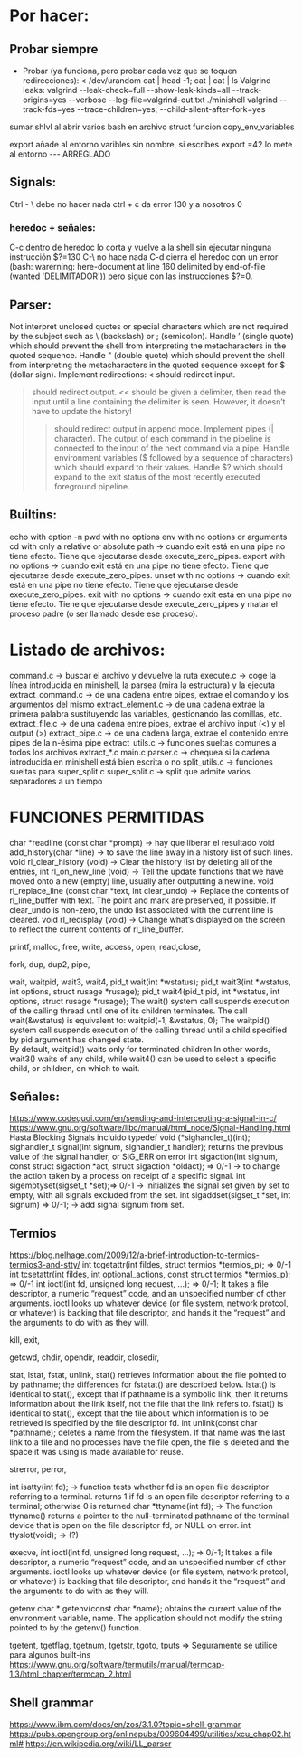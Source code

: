 # Por hacer:
## Probar siempre
- Probar (ya funciona, pero probar cada vez que se toquen redirecciones): < /dev/urandom cat | head -1; cat | cat | ls
Valgrind leaks:
valgrind --leak-check=full --show-leak-kinds=all --track-origins=yes --verbose --log-file=valgrind-out.txt ./minishell
valgrind --track-fds=yes --trace-children=yes; --child-silent-after-fork=yes


sumar shlvl al abrir varios bash en archivo struct funcion copy_env_variables



export añade al entorno varibles sin nombre, si escribes export =42  lo mete al entorno --- ARREGLADO




## Signals:
Ctrl - \ debe no hacer nada
ctrl + c da error 130 y a nosotros 0

### heredoc + señales:
C-c dentro de heredoc lo corta y vuelve a la shell sin ejecutar ninguna instrucción $?=130
C-\ no hace nada
C-d cierra el heredoc con un error (bash: warerning: here-document at line 160 delimited by end-of-file (wanted 'DELIMITADOR')) pero sigue con las instrucciones $?=0.

## Parser:
Not interpret unclosed quotes or special characters which are not required by the subject such as \ (backslash) or ; (semicolon).
Handle ’ (single quote) which should prevent the shell from interpreting the metacharacters in the quoted sequence.
Handle " (double quote) which should prevent the shell from interpreting the metacharacters in the quoted sequence except for $ (dollar sign).
Implement redirections:
< should redirect input.
> should redirect output.
<< should be given a delimiter, then read the input until a line containing the delimiter is seen. However, it doesn’t have to update the history!
>> should redirect output in append mode.
Implement pipes (| character). The output of each command in the pipeline is connected to the input of the next command via a pipe.
Handle environment variables ($ followed by a sequence of characters) which should expand to their values.
Handle $? which should expand to the exit status of the most recently executed foreground pipeline.


## Builtins:
echo with option -n
pwd with no options
env with no options or arguments
cd with only a relative or absolute path -> cuando exit está en una pipe no tiene efecto. Tiene que ejecutarse desde execute_zero_pipes.
export with no options -> cuando exit está en una pipe no tiene efecto. Tiene que ejecutarse desde execute_zero_pipes.
unset with no options -> cuando exit está en una pipe no tiene efecto. Tiene que ejecutarse desde execute_zero_pipes.
exit with no options -> cuando exit está en una pipe no tiene efecto. Tiene que ejecutarse desde execute_zero_pipes y matar el proceso padre (o ser llamado desde ese proceso).


# Listado de archivos:
command.c -> buscar el archivo y devuelve la ruta
execute.c -> coge la línea introducida en minishell, la parsea (mira la estructura) y la ejecuta
extract_command.c -> de una cadena entre pipes, extrae el comando y los argumentos del mismo
extract_element.c -> de una cadena extrae la primera palabra sustituyendo las variables, gestionando las comillas, etc.
extract_file.c -> de una cadena entre pipes, extrae el archivo input (<) y el output (>)
extract_pipe.c -> de una cadena larga, extrae el contenido entre pipes de la n-ésima pipe
extract_utils.c -> funciones sueltas comunes a todos los archivos extract_*.c
main.c
parser.c -> chequea si la cadena introducida en minishell está bien escrita o no
split_utils.c -> funciones sueltas para super_split.c
super_split.c -> split que admite varios separadores a un tiempo


# FUNCIONES PERMITIDAS

char *readline (const char *prompt) -> hay que liberar el resultado
void add_history(char *line) -> to save the line away in a history list of such lines.
void rl_clear_history (void) -> Clear the history list by deleting all of the entries,
int rl_on_new_line (void) -> Tell the update functions that we have moved onto a new (empty) line, usually after outputting a newline. 
void rl_replace_line (const char *text, int clear_undo) -> Replace the contents of rl_line_buffer with text. The point and mark are preserved, if possible. If clear_undo is non-zero, the undo list associated with the current line is cleared. 
void rl_redisplay (void) -> Change what’s displayed on the screen to reflect the current contents of rl_line_buffer. 

printf, 
malloc, free, 
write, access, open, read,close, 

fork, dup, dup2, pipe, 

wait, waitpid, wait3, wait4, 
pid_t wait(int *wstatus);
pid_t wait3(int *wstatus, int options, struct rusage *rusage);
pid_t wait4(pid_t pid, int *wstatus, int options, struct rusage *rusage);
The wait() system call suspends execution of the calling thread until one of its children terminates. 
The  call wait(&wstatus) is equivalent to: waitpid(-1, &wstatus, 0); 
The  waitpid()  system  call suspends execution of the calling thread until a child specified by pid argument has changed state.  
By default, waitpid() waits only for terminated children
In other words, wait3() waits of any child, while wait4() can be used to select a specific child, or children, on which to wait.



## Señales:
https://www.codequoi.com/en/sending-and-intercepting-a-signal-in-c/
https://www.gnu.org/software/libc/manual/html_node/Signal-Handling.html Hasta Blocking Signals incluido
typedef void (*sighandler_t)(int);
sighandler_t signal(int signum, sighandler_t handler); returns  the  previous value of the signal handler, or SIG_ERR on error
int sigaction(int signum, const struct sigaction *act, struct sigaction *oldact); => 0/-1  -> to change the action taken by a process on receipt of a specific signal. 
int sigemptyset(sigset_t *set);=> 0/-1 -> initializes the signal set given by set to empty, with all signals excluded from the set.
int sigaddset(sigset_t *set, int signum) => 0/-1; -> add signal signum from set.

## Termios
https://blog.nelhage.com/2009/12/a-brief-introduction-to-termios-termios3-and-stty/
int tcgetattr(int fildes, struct termios *termios_p); => 0/-1
int tcsetattr(int fildes, int optional_actions, const struct termios *termios_p); => 0/-1
int ioctl(int fd, unsigned long request, ...); => 0/-1; It takes a file descriptor, a numeric “request” code, and an unspecified number of other arguments. ioctl looks up whatever device (or file system, network protcol, or whatever) is backing that file descriptor, and hands it the “request” and the arguments to do with as they will.


kill, exit,

getcwd, chdir, opendir, readdir, closedir,

stat, lstat, fstat, unlink, 
stat()  retrieves information about the file pointed to by pathname; the differences for fstatat() are described below.
lstat() is identical to stat(), except that if pathname is a symbolic link, then it returns information about the link itself, not the file that the link refers to.
fstat()  is  identical to stat(), except that the file about which information is to be retrieved is specified by the file descriptor fd.
int unlink(const char *pathname); deletes a name from the filesystem.  If that name was the last link to a file and no processes have the file open, the file is deleted and the space it was using is made available for reuse.


strerror, perror, 

int isatty(int fd); -> function tests whether fd is an open file descriptor referring to a terminal. returns 1 if fd is an open file descriptor referring to a terminal; otherwise 0 is returned
char *ttyname(int fd); -> The function ttyname() returns a pointer to the null-terminated pathname of the terminal device that is open on the file descriptor fd, or NULL on error.
int ttyslot(void); -> (?)


execve,
int ioctl(int fd, unsigned long request, ...); => 0/-1; 
It takes a file descriptor, a numeric “request” code, and an unspecified number of other arguments. ioctl looks up whatever device (or file system, network protcol, or whatever) is backing that file descriptor, and hands it the “request” and the arguments to do with as they will.


getenv
char *     getenv(const char *name); obtains the current value of the environment variable, name.  The application should not modify the string pointed to by the getenv() function.


tgetent, tgetflag, tgetnum, tgetstr, tgoto, tputs => Seguramente se utilice para algunos built-ins
https://www.gnu.org/software/termutils/manual/termcap-1.3/html_chapter/termcap_2.html


## Shell grammar
https://www.ibm.com/docs/en/zos/3.1.0?topic=shell-grammar
https://pubs.opengroup.org/onlinepubs/009604499/utilities/xcu_chap02.html#
https://en.wikipedia.org/wiki/LL_parser
